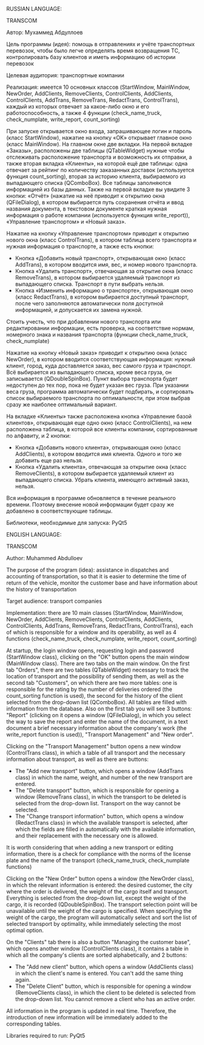 RUSSIAN LANGUAGE:

TRANSCOM

Автор: Мухаммед Абдуллоев

Цель программы (идея): помощь в отправлениях и учёте транспортных перевозок, чтобы было легче определять время возвращения ТС, контролировать базу клиентов и иметь информацию об истории перевозок

Целевая аудитория: транспортные компании

Реализация: имеется 10 основных классов (StartWindow, MainWindow, NewOrder, AddClients, RemoveClients, ControlClients, AddClients, ControlClients, AddTrans, RemoveTrans, RedactTrans, ControlTrans), каждый из которых отвечает за какое-либо окно и его работоспособность, а также 4 функции (check_name_truck, check_numplate, write_report, count_sorting)

При запуске открывается окно входа, запрашивающее логин и пароль (класс StartWindow), нажатие на кнопку «OK» открывает главное окно (класс MainWindow). На главном окне две вкладки. На первой вкладке «Заказы», расположены две таблицы (QTableWidget) нужные чтобы отслеживать расположение транспорта и возможность их отправки, а также вторая вкладка «Клиенты», на которой ещё две таблицы: одна отвечает за рейтинг по количеству заказанных доставок (используется функция count_sorting), вторая за историю клиента, выбираемого из выпадающего списка (QComboBox). Все таблицы заполняются информацией из базы данных. Также на первой вкладке вы увидите 3 кнопки: «Отчёт» (нажатие на неё приводит к открытию окна (QFileDialog), в котором выбирается путь сохранения отчёта и ввод названия документа, в текстовом документе краткая нужная информация о работе компании (используется функция write_report)), «Управление транспортом» и «Новый заказ». 

Нажатие на кнопку «Управление транспортом» приводит к открытию нового окна (класс ControlTrans), в котором таблица всего транспорта и нужная информация о транспорте, а также есть кнопки:
- Кнопка «Добавить новый транспорт», открывающая окно (класс AddTrans), в котором вводится имя, вес, и номер нового транспорта.
- Кнопка «Удалить транспорт», отвечающая за открытие окна (класс RemoveTrans), в котором выбирается удаляемый транспорт из выпадающего списка. Транспорт в пути выбрать нельзя.
- Кнопка «Изменить информацию о транспорте», открывающая окно (класс RedactTrans), в котором выбирается доступный транспорт, после чего заполняются автоматически поля доступной информацией, и допускается их замена нужной.

Стоить учесть, что при добавлении нового транспорта или редактировании информации, есть проверка, на соответствие нормам, номерного знака и названия транспорта (функции check_name_truck, check_numplate)

Нажатие на кнопку «Новый заказ» приводит к открытию окна (класс NewOrder), в котором вводится соответствующая информация: нужный клиент, город, куда доставляется заказ, вес самого груза и транспорт. Всё выбирается из выпадающего списка, кроме веса груза, он записывается (QDoubleSpinBox). Пункт выбора транспорта будет недоступен до тех пор, пока не будет указан вес груза. При указании веса груза, программа автоматически будет подбирать, и сортировать список выбираемого транспорта по оптимальности, при этом выбрав сразу же наиболее оптимальный вариант.

На вкладке «Клиенты» также расположена кнопка «Управление базой клиентов», открывающая еще одно окно (класс ControlClients), на нем расположена таблица, в которой все клиенты компании, сортированные по алфавиту, и 2 кнопки:
- Кнопка «Добавить нового клиента», открывающая окно (класс AddClients), в котором вводится имя клиента. Одного и того же добавить еще раз нельзя.
- Кнопка «Удалить клиента», отвечающая за открытие окна (класс RemoveClients), в котором выбирается удаляемый клиент из выпадающего списка. Убрать клиента, имеющего активный заказ, нельзя.

Вся информация в программе обновляется в течение реального времени. Поэтому внесение новой информации будет сразу же добавлено в соответствующие таблицы.

Библиотеки, необходимые для запуска: PyQt5

ENGLISH LANGUAGE:

TRANSCOM

Author: Muhammed Abdulloev

The purpose of the program (idea): assistance in dispatches and accounting of transportation, so that it is easier to determine the time of return of the vehicle, monitor the customer base and have information about the history of transportation

Target audience: transport companies

Implementation: there are 10 main classes (StartWindow, MainWindow, NewOrder, AddClients, RemoveClients, ControlClients, AddClients, ControlClients, AddTrans, RemoveTrans, RedactTrans, ControlTrans), each of which is responsible for a window and its operability, as well as 4 functions (check_name_truck, check_numplate, write_report, count_sorting)

At startup, the login window opens, requesting login and password (StartWindow class), clicking on the "OK" button opens the main window (MainWindow class). There are two tabs on the main window. On the first tab "Orders", there are two tables (QTableWidget) necessary to track the location of transport and the possibility of sending them, as well as the second tab "Customers", on which there are two more tables: one is responsible for the rating by the number of deliveries ordered (the count_sorting function is used), the second for the history of the client selected from the drop-down list (QComboBox). All tables are filled with information from the database. Also on the first tab you will see 3 buttons: "Report" (clicking on it opens a window (QFileDialog), in which you select the way to save the report and enter the name of the document, in a text document a brief necessary information about the company's work (the write_report function is used)), "Transport Management" and "New order".

Clicking on the "Transport Management" button opens a new window (ControlTrans class), in which a table of all transport and the necessary information about transport, as well as there are buttons:
- The "Add new transport" button, which opens a window (AddTrans class) in which the name, weight, and number of the new transport are entered.
- The "Delete transport" button, which is responsible for opening a window (RemoveTrans class), in which the transport to be deleted is selected from the drop-down list. Transport on the way cannot be selected.
- The "Change transport information" button, which opens a window (RedactTrans class) in which the available transport is selected, after which the fields are filled in automatically with the available information, and their replacement with the necessary one is allowed.

It is worth considering that when adding a new transport or editing information, there is a check for compliance with the norms of the license plate and the name of the transport (check_name_truck, check_numplate functions)

Clicking on the "New Order" button opens a window (the NewOrder class), in which the relevant information is entered: the desired customer, the city where the order is delivered, the weight of the cargo itself and transport. Everything is selected from the drop-down list, except the weight of the cargo, it is recorded (QDoubleSpinBox). The transport selection point will be unavailable until the weight of the cargo is specified. When specifying the weight of the cargo, the program will automatically select and sort the list of selected transport by optimality, while immediately selecting the most optimal option.

On the "Clients" tab there is also a button "Managing the customer base", which opens another window (ControlClients class), it contains a table in which all the company's clients are sorted alphabetically, and 2 buttons:
- The "Add new client" button, which opens a window (AddClients class) in which the client's name is entered. You can't add the same thing again.
- The "Delete Client" button, which is responsible for opening a window (RemoveClients class), in which the client to be deleted is selected from the drop-down list. You cannot remove a client who has an active order.

All information in the program is updated in real time. Therefore, the introduction of new information will be immediately added to the corresponding tables.

Libraries required to run: PyQt5
